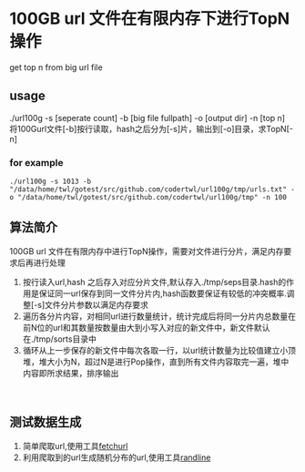 # 100GB url 文件在有限内存下进行TopN操作
get top n from big url file

## usage
./url100g -s [seperate count] -b [big file fullpath] -o [output dir] -n [top n]
<br>
将100Gurl文件[-b]按行读取，hash之后分为[-s]片，输出到[-o]目录，求TopN[-n]
<br>

### for example
```
./url100g -s 1013 -b "/data/home/twl/gotest/src/github.com/codertwl/url100g/tmp/urls.txt" -o "/data/home/twl/gotest/src/github.com/codertwl/url100g/tmp" -n 100
```

## 算法简介
100GB url 文件在有限内存中进行TopN操作，需要对文件进行分片，满足内存要求后再进行处理
1. 按行读入url,hash 之后存入对应分片文件,默认存入./tmp/seps目录.hash的作用是保证同一url保存到同一文件分片内,hash函数要保证有较低的冲突概率.调整[-s]文件分片参数以满足内存要求
2. 遍历各分片内容，对相同url进行数量统计，统计完成后将同一分片内总数量在前N位的url和其数量按数量由大到小写入对应的新文件中，新文件默认在./tmp/sorts目录中
3. 循环从上一步保存的新文件中每次各取一行，以url统计数量为比较值建立小顶堆，堆大小为N，超过N是进行Pop操作，直到所有文件内容取完一遍，堆中内容即所求结果，排序输出
<br>

## 测试数据生成
1. 简单爬取url,使用工具[fetchurl](https://github.com/codertwl/fetchurl)
2. 利用爬取到的url生成随机分布的url,使用工具[randline](https://github.com/codertwl/randline)
